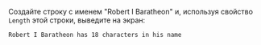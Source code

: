 
Создайте строку c именем "Robert I Baratheon" и, используя свойство `Length` этой строки, выведите на экран:
```text
Robert I Baratheon has 18 characters in his name
```
